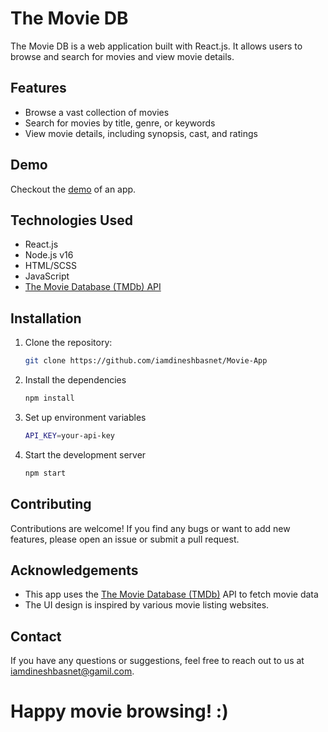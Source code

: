 # The Movie DB

The Movie DB is a web application built with React.js. It allows users to browse and search for movies and view movie details.


## Features

- Browse a vast collection of movies
- Search for movies by title, genre, or keywords
- View movie details, including synopsis, cast, and ratings


## Demo

Checkout the [demo](https://themoviedb-rust.vercel.app/) of an app.

## Technologies Used

- React.js
- Node.js v16
- HTML/SCSS
- JavaScript
- [The Movie Database (TMDb) API](https://www.themoviedb.org/documentation/api)

## Installation

1. Clone the repository:

   ```bash
   git clone https://github.com/iamdineshbasnet/Movie-App
   
2. Install the dependencies
   ```bash
   npm install
   
3. Set up environment variables
   ```bash
   API_KEY=your-api-key
   
4. Start the development server
   ```bash
   npm start


## Contributing

Contributions are welcome! If you find any bugs or want to add new features, please open an issue or submit a pull request.


## Acknowledgements

- This app uses the [The Movie Database (TMDb)](https://www.themoviedb.org) API to fetch movie data
- The UI design is inspired by various movie listing websites.


## Contact

If you have any questions or suggestions, feel free to reach out to us at iamdineshbasnet@gamil.com.


# Happy movie browsing! :)
